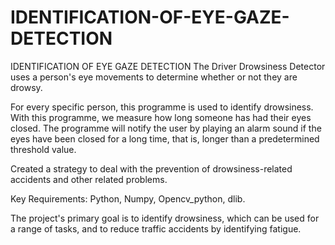 # IDENTIFICATION-OF-EYE-GAZE-DETECTION
IDENTIFICATION OF EYE GAZE DETECTION
The Driver Drowsiness Detector uses a person's eye movements to determine whether or not they are drowsy.

For every specific person, this programme is used to identify drowsiness. With this programme, we measure how long someone has had their eyes closed. The programme will notify the user by playing an alarm sound if the eyes have been closed for a long time, that is, longer than a predetermined threshold value.

Created a strategy to deal with the prevention of drowsiness-related accidents and other related problems.

Key Requirements:
Python,
Numpy,
Opencv_python,
dlib.

The project's primary goal is to identify drowsiness, which can be used for a range of tasks, and to reduce traffic accidents by identifying fatigue.

